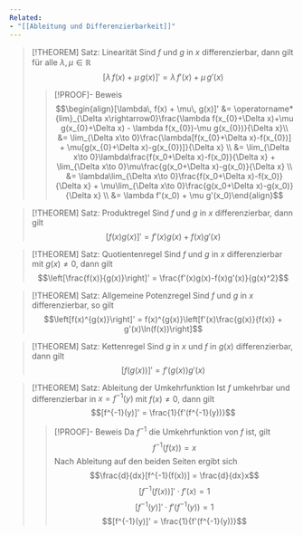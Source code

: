 ```yaml
---
Related:
- "[[Ableitung und Differenzierbarkeit]]"
---
```


> [!THEOREM] Satz: Linearität
> Sind $f$ und $g$ in $x$ differenzierbar, dann gilt für alle $\lambda,\mu\in\mathbb{R}$
> $$[\lambda\, f(x) + \mu\, g(x)]' = \lambda\, f'(x) + \mu\, g'(x)$$
> > [!PROOF]- Beweis
> > $$\begin{align}[\lambda\, f(x) + \mu\, g(x)]' &= \operatorname*{lim}_{\Delta x\rightarrow0}\frac{\lambda f(x_{0}+\Delta x)+\mu g(x_{0}+\Delta x) - \lambda f(x_{0})-\mu g(x_{0})}{\Delta x}\\ &= \lim_{\Delta x\to 0}\frac{\lambda[f(x_{0}+\Delta x)-f(x_{0})] + \mu[g(x_{0}+\Delta x)-g(x_{0})]}{\Delta x} \\ &= \lim_{\Delta x\to 0}\lambda\frac{f(x_0+\Delta x)-f(x_0)}{\Delta x} + \lim_{\Delta x\to 0}\mu\frac{g(x_0+\Delta x)-g(x_0)}{\Delta x} \\ &= \lambda\lim_{\Delta x\to 0}\frac{f(x_0+\Delta x)-f(x_0)}{\Delta x} + \mu\lim_{\Delta x\to 0}\frac{g(x_0+\Delta x)-g(x_0)}{\Delta x} \\ &= \lambda f'(x_0) + \mu g'(x_0)\end{align}$$

> [!THEOREM] Satz: Produktregel
> Sind $f$ und $g$ in $x$ differenzierbar, dann gilt
> $$[f(x)g(x)]' = f'(x)g(x) + f(x)g'(x)$$

> [!THEOREM] Satz: Quotientenregel
> Sind $f$ und $g$ in $x$ differenzierbar mit $g(x)\ne 0$, dann gilt
> $$\left[\frac{f(x)}{g(x)}\right]' = \frac{f'(x)g(x)-f(x)g'(x)}{g(x)^2}$$

> [!THEOREM] Satz: Allgemeine Potenzregel
> Sind $f$ und $g$ in $x$ differenzierbar, so gilt
> $$\left[f(x)^{g(x)}\right]' = f(x)^{g(x)}\left[f'(x)\frac{g(x)}{f(x)} + g'(x)\ln(f(x))\right]$$

> [!THEOREM] Satz: Kettenregel
> Sind $g$ in $x$ und $f$ in $g(x)$ differenzierbar, dann gilt
> $$[f(g(x))]' = f'(g(x))g'(x)$$

> [!THEOREM] Satz: Ableitung der Umkehrfunktion
> Ist $f$ umkehrbar und differenzierbar in $x = f^{-1}(y)$ mit $f(x) \ne 0,$ dann gilt
> $$[f^{-1}(y)]' = \frac{1}{f'(f^{-1}(y))}$$
> > [!PROOF]- Beweis
> > Da $f^{-1}$ die Umkehrfunktion von $f$ ist, gilt
> > $$f^{-1}(f(x)) = x$$
> > Nach Ableitung auf den beiden Seiten ergibt sich
> > $$\frac{d}{dx}[f^{-1}(f(x))] = \frac{d}{dx}x$$
> > $$[f^{-1}(f(x))]' \cdot f'(x) = 1$$
> > $$[f^{-1}(y)]'\cdot f'(f^{-1}(y)) = 1$$
> > $$[f^{-1}(y)]' = \frac{1}{f'(f^{-1}(y))}$$